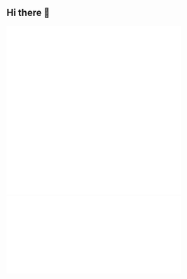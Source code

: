 ## Hi there 👋

<!-- <picture>
    <source media="(prefers-color-scheme: dark)" srcset="https://raw.githubusercontent.com/AlexLog94/AlexLog94/output/github-snake-dark.svg" />
    <source media="(prefers-color-scheme: light)" srcset="https://raw.githubusercontent.com/AlexLog94/AlexLog94/output/github-snake.svg" />
    <img alt="github-snake" src="https://raw.githubusercontent.com/AlexLog94/AlexLog94/output/github-snake.svg" />
</picture> -->

<!-- <p align="left"><img src="metrics.plugin.starlists.languages.svg" alt="Metrics languages"</p> -->

<!-- <p align="left"><img src="metrics.svg" alt="Metrics" width="400"></p> -->

<div style="text-align: left;">
    <img src="metrics.svg" alt="Metrics" style="width: 400px; height: auto; display: inline-block;"/>
    <img src="metrics.plugin.achievements.compact.svg" alt="Achievements" style="width: 400px; height: auto; display: inline-block;"/>
</div>
